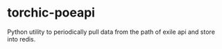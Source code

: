 # torchic-poeapi
Python utility to periodically pull data from the path of exile api and store into redis.
